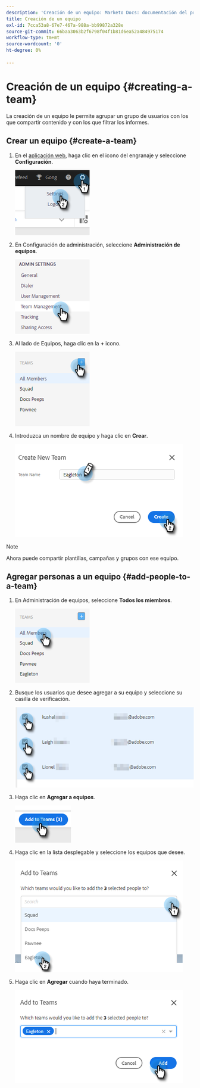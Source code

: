 ```yaml
---
description: 'Creación de un equipo: Marketo Docs: documentación del producto'
title: Creación de un equipo
exl-id: 7cca53a8-67e7-467a-988a-bb99872a328e
source-git-commit: 66baa3063b2f6798f04f1b81d6ea52a484975174
workflow-type: tm+mt
source-wordcount: '0'
ht-degree: 0%

---
```


# Creación de un equipo {#creating-a-team}

La creación de un equipo le permite agrupar un grupo de usuarios con los que compartir contenido y con los que filtrar los informes.

## Crear un equipo {#create-a-team}

1. En el [aplicación web](https://toutapp.com/login), haga clic en el icono del engranaje y seleccione **Configuración**.

   ![](assets/creating-a-team-1.png)

1. En Configuración de administración, seleccione **Administración de equipos**.

   ![](assets/creating-a-team-2.png)

1. Al lado de Equipos, haga clic en la **+** icono.

   ![](assets/creating-a-team-3.png)

1. Introduzca un nombre de equipo y haga clic en **Crear**.

   ![](assets/creating-a-team-4.png)

>[!NOTE]
>
>Ahora puede compartir plantillas, campañas y grupos con ese equipo.

## Agregar personas a un equipo {#add-people-to-a-team}

1. En Administración de equipos, seleccione **Todos los miembros**.

   ![](assets/creating-a-team-5.png)

1. Busque los usuarios que desee agregar a su equipo y seleccione su casilla de verificación.

   ![](assets/creating-a-team-6.png)

1. Haga clic en **Agregar a equipos**.

   ![](assets/creating-a-team-7.png)

1. Haga clic en la lista desplegable y seleccione los equipos que desee.

   ![](assets/creating-a-team-8.png)

1. Haga clic en **Agregar** cuando haya terminado.

   ![](assets/creating-a-team-9.png)
